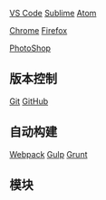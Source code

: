 
[VS Code](https://code.visualstudio.com/)
[Sublime](https://www.sublimetext.com/)
[Atom](https://atom.io/)

[Chrome](https://www.google.com/chrome/)
[Firefox](https://www.mozilla.org/en-US/firefox/new/)

[PhotoShop](https://www.adobe.com/products/photoshop.html)

## 版本控制
[Git](https://git-scm.com/)
[GitHub](https://github.com/)

## 自动构建
[Webpack]()
[Gulp]()
[Grunt]()

## 模块
